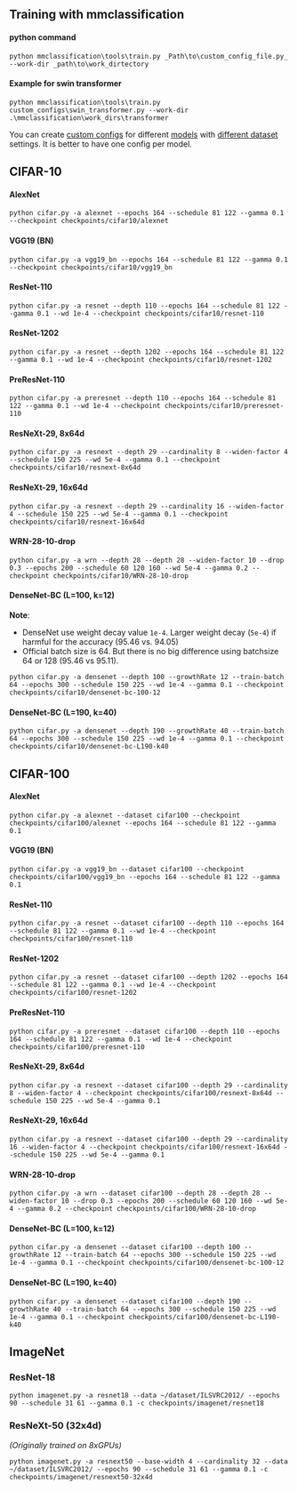 
## Training with mmclassification
#### python command
```
python mmclassification\tools\train.py _Path\to\custom_config_file.py_ --work-dir _path\to\work_dirtectory
```
#### Example for swin transformer
```
python mmclassification\tools\train.py custom_configs\swin_transformer.py --work-dir .\mmclassification\work_dirs\transformer
```
You can create [custom configs](https://mmclassification.readthedocs.io/en/latest/getting_started.html#inference-with-pretrained-models) for different [models](https://mmpretrain.readthedocs.io/en/latest/modelzoo_statistics.html) with [different dataset](https://mmpretrain.readthedocs.io/en/latest/user_guides/dataset_prepare.html) settings.
It is better to have one config per model.

## CIFAR-10

#### AlexNet
```
python cifar.py -a alexnet --epochs 164 --schedule 81 122 --gamma 0.1 --checkpoint checkpoints/cifar10/alexnet 
```


#### VGG19 (BN)
```
python cifar.py -a vgg19_bn --epochs 164 --schedule 81 122 --gamma 0.1 --checkpoint checkpoints/cifar10/vgg19_bn 
```

#### ResNet-110
```
python cifar.py -a resnet --depth 110 --epochs 164 --schedule 81 122 --gamma 0.1 --wd 1e-4 --checkpoint checkpoints/cifar10/resnet-110 
```

#### ResNet-1202
```
python cifar.py -a resnet --depth 1202 --epochs 164 --schedule 81 122 --gamma 0.1 --wd 1e-4 --checkpoint checkpoints/cifar10/resnet-1202 
```

#### PreResNet-110
```
python cifar.py -a preresnet --depth 110 --epochs 164 --schedule 81 122 --gamma 0.1 --wd 1e-4 --checkpoint checkpoints/cifar10/preresnet-110 
```

#### ResNeXt-29, 8x64d
```
python cifar.py -a resnext --depth 29 --cardinality 8 --widen-factor 4 --schedule 150 225 --wd 5e-4 --gamma 0.1 --checkpoint checkpoints/cifar10/resnext-8x64d 
```
#### ResNeXt-29, 16x64d
```
python cifar.py -a resnext --depth 29 --cardinality 16 --widen-factor 4 --schedule 150 225 --wd 5e-4 --gamma 0.1 --checkpoint checkpoints/cifar10/resnext-16x64d 
```

#### WRN-28-10-drop
```
python cifar.py -a wrn --depth 28 --depth 28 --widen-factor 10 --drop 0.3 --epochs 200 --schedule 60 120 160 --wd 5e-4 --gamma 0.2 --checkpoint checkpoints/cifar10/WRN-28-10-drop
```

#### DenseNet-BC (L=100, k=12)
**Note**: 
* DenseNet use weight decay value `1e-4`. Larger weight decay (`5e-4`) if harmful for the accuracy (95.46 vs. 94.05) 
* Official batch size is 64. But there is no big difference using batchsize 64 or 128 (95.46 vs 95.11).

```
python cifar.py -a densenet --depth 100 --growthRate 12 --train-batch 64 --epochs 300 --schedule 150 225 --wd 1e-4 --gamma 0.1 --checkpoint checkpoints/cifar10/densenet-bc-100-12
```

#### DenseNet-BC (L=190, k=40) 
```
python cifar.py -a densenet --depth 190 --growthRate 40 --train-batch 64 --epochs 300 --schedule 150 225 --wd 1e-4 --gamma 0.1 --checkpoint checkpoints/cifar10/densenet-bc-L190-k40
```

## CIFAR-100

#### AlexNet
```
python cifar.py -a alexnet --dataset cifar100 --checkpoint checkpoints/cifar100/alexnet --epochs 164 --schedule 81 122 --gamma 0.1 
```

#### VGG19 (BN)
```
python cifar.py -a vgg19_bn --dataset cifar100 --checkpoint checkpoints/cifar100/vgg19_bn --epochs 164 --schedule 81 122 --gamma 0.1 
```

#### ResNet-110
```
python cifar.py -a resnet --dataset cifar100 --depth 110 --epochs 164 --schedule 81 122 --gamma 0.1 --wd 1e-4 --checkpoint checkpoints/cifar100/resnet-110 
```

#### ResNet-1202
```
python cifar.py -a resnet --dataset cifar100 --depth 1202 --epochs 164 --schedule 81 122 --gamma 0.1 --wd 1e-4 --checkpoint checkpoints/cifar100/resnet-1202 
```

#### PreResNet-110
```
python cifar.py -a preresnet --dataset cifar100 --depth 110 --epochs 164 --schedule 81 122 --gamma 0.1 --wd 1e-4 --checkpoint checkpoints/cifar100/preresnet-110 
```

#### ResNeXt-29, 8x64d
```
python cifar.py -a resnext --dataset cifar100 --depth 29 --cardinality 8 --widen-factor 4 --checkpoint checkpoints/cifar100/resnext-8x64d --schedule 150 225 --wd 5e-4 --gamma 0.1
```
#### ResNeXt-29, 16x64d
```
python cifar.py -a resnext --dataset cifar100 --depth 29 --cardinality 16 --widen-factor 4 --checkpoint checkpoints/cifar100/resnext-16x64d --schedule 150 225 --wd 5e-4 --gamma 0.1
```

#### WRN-28-10-drop
```
python cifar.py -a wrn --dataset cifar100 --depth 28 --depth 28 --widen-factor 10 --drop 0.3 --epochs 200 --schedule 60 120 160 --wd 5e-4 --gamma 0.2 --checkpoint checkpoints/cifar100/WRN-28-10-drop
```

#### DenseNet-BC (L=100, k=12)
```
python cifar.py -a densenet --dataset cifar100 --depth 100 --growthRate 12 --train-batch 64 --epochs 300 --schedule 150 225 --wd 1e-4 --gamma 0.1 --checkpoint checkpoints/cifar100/densenet-bc-100-12
```

#### DenseNet-BC (L=190, k=40) 
```
python cifar.py -a densenet --dataset cifar100 --depth 190 --growthRate 40 --train-batch 64 --epochs 300 --schedule 150 225 --wd 1e-4 --gamma 0.1 --checkpoint checkpoints/cifar100/densenet-bc-L190-k40
```

## ImageNet
### ResNet-18
```
python imagenet.py -a resnet18 --data ~/dataset/ILSVRC2012/ --epochs 90 --schedule 31 61 --gamma 0.1 -c checkpoints/imagenet/resnet18
```

### ResNeXt-50 (32x4d)
*(Originally trained on 8xGPUs)*
```
python imagenet.py -a resnext50 --base-width 4 --cardinality 32 --data ~/dataset/ILSVRC2012/ --epochs 90 --schedule 31 61 --gamma 0.1 -c checkpoints/imagenet/resnext50-32x4d
```
